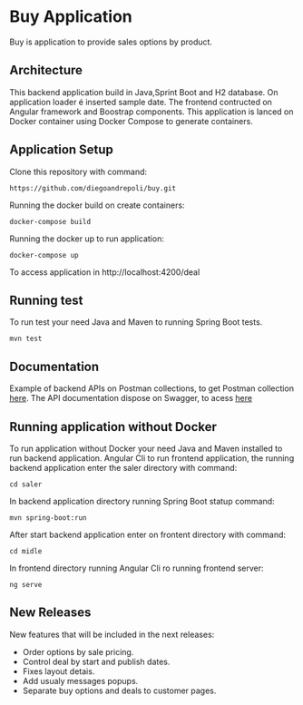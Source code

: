 # Buy Application
Buy is application to provide sales options by product.

## Architecture
This backend application build in Java,Sprint Boot and H2 database. On application loader é inserted sample date. 
The frontend contructed on Angular framework and Boostrap components. This application is lanced on Docker container using Docker Compose to generate containers.

## Application Setup
Clone this repository with command:

```
https://github.com/diegoandrepoli/buy.git
```

Running the docker build on create containers:

```
docker-compose build
```

Running the docker up to run application:

````
docker-compose up
````

To access application in http://localhost:4200/deal

## Running test
To run test your need Java and Maven to running Spring Boot tests.

````
mvn test
````

## Documentation
Example of backend APIs on Postman collections, to get Postman collection [here](https://www.getpostman.com/collections/97375b0bb24a8bfab7f4). The API documentation dispose on Swagger, to acess [here](https://app.swaggerhub.com/apis-docs/diegopoli/Buy/1.0) 

## Running application without Docker
To run application without Docker your need Java and Maven installed to run backend application. Angular Cli to run frontend application, the running backend application enter the saler directory with command:
 
 ````
 cd saler
 ````
 In backend application directory running Spring Boot statup command:
 
 ```
 mvn spring-boot:run
 ```
 
 After start backend application enter on frontent directory with command:
 
 
 ````
 cd midle
 ````
 
 In frontend directory running Angular Cli ro running frontend server:
 
 ````
 ng serve
 ````
 
 ## New Releases
 New features that will be included in the next releases:
 * Order options by sale pricing.
 * Control deal by start and publish dates.
 * Fixes layout detais.
 * Add usualy messages popups.
 * Separate buy options and deals to customer pages.
 
 
 
 
 


